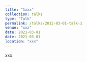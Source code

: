 ```yaml
---
title: "1xxx"
collection: talks
type: "Talk"
permalink: /talks/2012-03-01-talk-1
venue: "xxx"
date: 2021-03-01
date: 2021-03-01
location: "xxx"
---
```


xxx 
<!-- 神经网络结构搜索和自监督学习:1) 提出结构搜索方法 BossNAS，通过分块自监督机制缓解权重共享空间过大 和监督偏差问题，显著提升模型排序准确性与搜索效果。 2) 设计自动化自监督视图生成方法 AutoView，避免 繁琐手工视图设计，以对抗方式最小化视图间互信息;提出自约束损失函数，联合优化互信息以提升自监督学习。 -->
